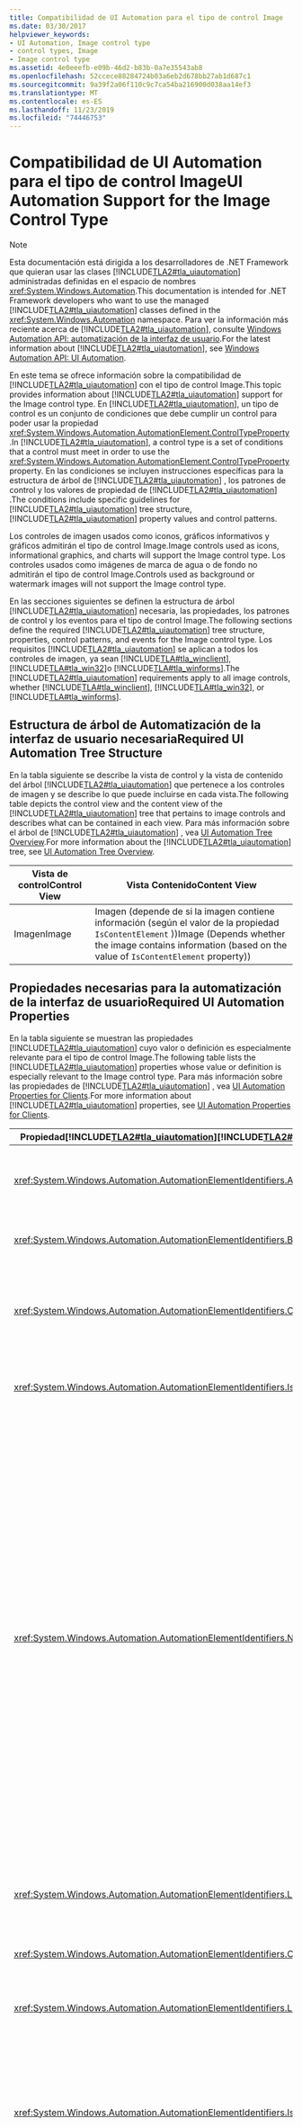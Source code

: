 ```yaml
---
title: Compatibilidad de UI Automation para el tipo de control Image
ms.date: 03/30/2017
helpviewer_keywords:
- UI Automation, Image control type
- control types, Image
- Image control type
ms.assetid: 4e0eeefb-e09b-46d2-b83b-0a7e35543ab8
ms.openlocfilehash: 52ccece88284724b03a6eb2d678bb27ab1d687c1
ms.sourcegitcommit: 9a39f2a06f110c9c7ca54ba216900d038aa14ef3
ms.translationtype: MT
ms.contentlocale: es-ES
ms.lasthandoff: 11/23/2019
ms.locfileid: "74446753"
---
```

# <a name="ui-automation-support-for-the-image-control-type"></a><span data-ttu-id="6d530-102">Compatibilidad de UI Automation para el tipo de control Image</span><span class="sxs-lookup"><span data-stu-id="6d530-102">UI Automation Support for the Image Control Type</span></span>
> [!NOTE]
> <span data-ttu-id="6d530-103">Esta documentación está dirigida a los desarrolladores de .NET Framework que quieran usar las clases [!INCLUDE[TLA2#tla_uiautomation](../../../includes/tla2sharptla-uiautomation-md.md)] administradas definidas en el espacio de nombres <xref:System.Windows.Automation>.</span><span class="sxs-lookup"><span data-stu-id="6d530-103">This documentation is intended for .NET Framework developers who want to use the managed [!INCLUDE[TLA2#tla_uiautomation](../../../includes/tla2sharptla-uiautomation-md.md)] classes defined in the <xref:System.Windows.Automation> namespace.</span></span> <span data-ttu-id="6d530-104">Para ver la información más reciente acerca de [!INCLUDE[TLA2#tla_uiautomation](../../../includes/tla2sharptla-uiautomation-md.md)], consulte [Windows Automation API: automatización de la interfaz de usuario](/windows/win32/winauto/entry-uiauto-win32).</span><span class="sxs-lookup"><span data-stu-id="6d530-104">For the latest information about [!INCLUDE[TLA2#tla_uiautomation](../../../includes/tla2sharptla-uiautomation-md.md)], see [Windows Automation API: UI Automation](/windows/win32/winauto/entry-uiauto-win32).</span></span>  
  
 <span data-ttu-id="6d530-105">En este tema se ofrece información sobre la compatibilidad de [!INCLUDE[TLA2#tla_uiautomation](../../../includes/tla2sharptla-uiautomation-md.md)] con el tipo de control Image.</span><span class="sxs-lookup"><span data-stu-id="6d530-105">This topic provides information about [!INCLUDE[TLA2#tla_uiautomation](../../../includes/tla2sharptla-uiautomation-md.md)] support for the Image control type.</span></span> <span data-ttu-id="6d530-106">En [!INCLUDE[TLA2#tla_uiautomation](../../../includes/tla2sharptla-uiautomation-md.md)], un tipo de control es un conjunto de condiciones que debe cumplir un control para poder usar la propiedad <xref:System.Windows.Automation.AutomationElement.ControlTypeProperty> .</span><span class="sxs-lookup"><span data-stu-id="6d530-106">In [!INCLUDE[TLA2#tla_uiautomation](../../../includes/tla2sharptla-uiautomation-md.md)], a control type is a set of conditions that a control must meet in order to use the <xref:System.Windows.Automation.AutomationElement.ControlTypeProperty> property.</span></span> <span data-ttu-id="6d530-107">En las condiciones se incluyen instrucciones específicas para la estructura de árbol de [!INCLUDE[TLA2#tla_uiautomation](../../../includes/tla2sharptla-uiautomation-md.md)] , los patrones de control y los valores de propiedad de [!INCLUDE[TLA2#tla_uiautomation](../../../includes/tla2sharptla-uiautomation-md.md)] .</span><span class="sxs-lookup"><span data-stu-id="6d530-107">The conditions include specific guidelines for [!INCLUDE[TLA2#tla_uiautomation](../../../includes/tla2sharptla-uiautomation-md.md)] tree structure, [!INCLUDE[TLA2#tla_uiautomation](../../../includes/tla2sharptla-uiautomation-md.md)] property values and control patterns.</span></span>  
  
 <span data-ttu-id="6d530-108">Los controles de imagen usados como iconos, gráficos informativos y gráficos admitirán el tipo de control Image.</span><span class="sxs-lookup"><span data-stu-id="6d530-108">Image controls used as icons, informational graphics, and charts will support the Image control type.</span></span> <span data-ttu-id="6d530-109">Los controles usados como imágenes de marca de agua o de fondo no admitirán el tipo de control Image.</span><span class="sxs-lookup"><span data-stu-id="6d530-109">Controls used as background or watermark images will not support the Image control type.</span></span>  
  
 <span data-ttu-id="6d530-110">En las secciones siguientes se definen la estructura de árbol [!INCLUDE[TLA2#tla_uiautomation](../../../includes/tla2sharptla-uiautomation-md.md)] necesaria, las propiedades, los patrones de control y los eventos para el tipo de control Image.</span><span class="sxs-lookup"><span data-stu-id="6d530-110">The following sections define the required [!INCLUDE[TLA2#tla_uiautomation](../../../includes/tla2sharptla-uiautomation-md.md)] tree structure, properties, control patterns, and events for the Image control type.</span></span> <span data-ttu-id="6d530-111">Los requisitos [!INCLUDE[TLA2#tla_uiautomation](../../../includes/tla2sharptla-uiautomation-md.md)] se aplican a todos los controles de imagen, ya sean [!INCLUDE[TLA#tla_winclient](../../../includes/tlasharptla-winclient-md.md)], [!INCLUDE[TLA#tla_win32](../../../includes/tlasharptla-win32-md.md)]o [!INCLUDE[TLA#tla_winforms](../../../includes/tlasharptla-winforms-md.md)].</span><span class="sxs-lookup"><span data-stu-id="6d530-111">The [!INCLUDE[TLA2#tla_uiautomation](../../../includes/tla2sharptla-uiautomation-md.md)] requirements apply to all image controls, whether [!INCLUDE[TLA#tla_winclient](../../../includes/tlasharptla-winclient-md.md)], [!INCLUDE[TLA#tla_win32](../../../includes/tlasharptla-win32-md.md)], or [!INCLUDE[TLA#tla_winforms](../../../includes/tlasharptla-winforms-md.md)].</span></span>  
  
<a name="Required_UI_Automation_Tree_Structure"></a>   
## <a name="required-ui-automation-tree-structure"></a><span data-ttu-id="6d530-112">Estructura de árbol de Automatización de la interfaz de usuario necesaria</span><span class="sxs-lookup"><span data-stu-id="6d530-112">Required UI Automation Tree Structure</span></span>  
 <span data-ttu-id="6d530-113">En la tabla siguiente se describe la vista de control y la vista de contenido del árbol [!INCLUDE[TLA2#tla_uiautomation](../../../includes/tla2sharptla-uiautomation-md.md)] que pertenece a los controles de imagen y se describe lo que puede incluirse en cada vista.</span><span class="sxs-lookup"><span data-stu-id="6d530-113">The following table depicts the control view and the content view of the [!INCLUDE[TLA2#tla_uiautomation](../../../includes/tla2sharptla-uiautomation-md.md)] tree that pertains to image controls and describes what can be contained in each view.</span></span> <span data-ttu-id="6d530-114">Para más información sobre el árbol de [!INCLUDE[TLA2#tla_uiautomation](../../../includes/tla2sharptla-uiautomation-md.md)] , vea [UI Automation Tree Overview](ui-automation-tree-overview.md).</span><span class="sxs-lookup"><span data-stu-id="6d530-114">For more information about the [!INCLUDE[TLA2#tla_uiautomation](../../../includes/tla2sharptla-uiautomation-md.md)] tree, see [UI Automation Tree Overview](ui-automation-tree-overview.md).</span></span>  
  
|<span data-ttu-id="6d530-115">Vista de control</span><span class="sxs-lookup"><span data-stu-id="6d530-115">Control View</span></span>|<span data-ttu-id="6d530-116">Vista Contenido</span><span class="sxs-lookup"><span data-stu-id="6d530-116">Content View</span></span>|  
|------------------|------------------|  
|<span data-ttu-id="6d530-117">Imagen</span><span class="sxs-lookup"><span data-stu-id="6d530-117">Image</span></span>|<span data-ttu-id="6d530-118">Imagen (depende de si la imagen contiene información (según el valor de la propiedad `IsContentElement` ))</span><span class="sxs-lookup"><span data-stu-id="6d530-118">Image (Depends whether the image contains information (based on the value of `IsContentElement` property))</span></span>|  
  
<a name="Required_UI_Automation_Properties"></a>   
## <a name="required-ui-automation-properties"></a><span data-ttu-id="6d530-119">Propiedades necesarias para la automatización de la interfaz de usuario</span><span class="sxs-lookup"><span data-stu-id="6d530-119">Required UI Automation Properties</span></span>  
 <span data-ttu-id="6d530-120">En la tabla siguiente se muestran las propiedades [!INCLUDE[TLA2#tla_uiautomation](../../../includes/tla2sharptla-uiautomation-md.md)] cuyo valor o definición es especialmente relevante para el tipo de control Image.</span><span class="sxs-lookup"><span data-stu-id="6d530-120">The following table lists the [!INCLUDE[TLA2#tla_uiautomation](../../../includes/tla2sharptla-uiautomation-md.md)] properties whose value or definition is especially relevant to the Image control type.</span></span> <span data-ttu-id="6d530-121">Para más información sobre las propiedades de [!INCLUDE[TLA2#tla_uiautomation](../../../includes/tla2sharptla-uiautomation-md.md)] , vea [UI Automation Properties for Clients](ui-automation-properties-for-clients.md).</span><span class="sxs-lookup"><span data-stu-id="6d530-121">For more information about [!INCLUDE[TLA2#tla_uiautomation](../../../includes/tla2sharptla-uiautomation-md.md)] properties, see [UI Automation Properties for Clients](ui-automation-properties-for-clients.md).</span></span>  
  
|<span data-ttu-id="6d530-122">Propiedad[!INCLUDE[TLA2#tla_uiautomation](../../../includes/tla2sharptla-uiautomation-md.md)]</span><span class="sxs-lookup"><span data-stu-id="6d530-122">[!INCLUDE[TLA2#tla_uiautomation](../../../includes/tla2sharptla-uiautomation-md.md)] Property</span></span>|<span data-ttu-id="6d530-123">Valor</span><span class="sxs-lookup"><span data-stu-id="6d530-123">Value</span></span>|<span data-ttu-id="6d530-124">Notas</span><span class="sxs-lookup"><span data-stu-id="6d530-124">Notes</span></span>|  
|------------------------------------------------------------------------------------|-----------|-----------|  
|<xref:System.Windows.Automation.AutomationElementIdentifiers.AutomationIdProperty>|<span data-ttu-id="6d530-125">Vea las notas.</span><span class="sxs-lookup"><span data-stu-id="6d530-125">See notes.</span></span>|<span data-ttu-id="6d530-126">El valor de esta propiedad debe ser único en todos los controles de una aplicación.</span><span class="sxs-lookup"><span data-stu-id="6d530-126">The value of this property needs to be unique across all controls in an application.</span></span>|  
|<xref:System.Windows.Automation.AutomationElementIdentifiers.BoundingRectangleProperty>|<span data-ttu-id="6d530-127">Vea las notas.</span><span class="sxs-lookup"><span data-stu-id="6d530-127">See notes.</span></span>|<span data-ttu-id="6d530-128">El rectángulo exterior que contiene el control completo.</span><span class="sxs-lookup"><span data-stu-id="6d530-128">The outermost rectangle that contains the whole control.</span></span>|  
|<xref:System.Windows.Automation.AutomationElementIdentifiers.ClickablePointProperty>|<span data-ttu-id="6d530-129">Vea las notas.</span><span class="sxs-lookup"><span data-stu-id="6d530-129">See notes.</span></span>|<span data-ttu-id="6d530-130">Un punto donde se puede hacer clic del control de imagen debe ser un punto dentro del rectángulo delimitador del control de imagen.</span><span class="sxs-lookup"><span data-stu-id="6d530-130">The image control’s clickable point must be a point within the bounding rectangle of the image control.</span></span>|  
|<xref:System.Windows.Automation.AutomationElementIdentifiers.IsKeyboardFocusableProperty>|<span data-ttu-id="6d530-131">Vea las notas.</span><span class="sxs-lookup"><span data-stu-id="6d530-131">See notes.</span></span>|<span data-ttu-id="6d530-132">Si el control puede recibir el foco del teclado, debe admitir esta propiedad.</span><span class="sxs-lookup"><span data-stu-id="6d530-132">If the control can receive keyboard focus, it must support this property.</span></span>|  
|<xref:System.Windows.Automation.AutomationElementIdentifiers.NameProperty>|<span data-ttu-id="6d530-133">Vea las notas.</span><span class="sxs-lookup"><span data-stu-id="6d530-133">See notes.</span></span>|<span data-ttu-id="6d530-134">La propiedad Name se debe exponer para todos los controles de imagen que contienen información.</span><span class="sxs-lookup"><span data-stu-id="6d530-134">The Name property must be exposed for all image controls that contain information.</span></span> <span data-ttu-id="6d530-135">El acceso mediante programación a esta información requiere que se ofrezca un equivalente textual al gráfico.</span><span class="sxs-lookup"><span data-stu-id="6d530-135">Programmatic access to this information requires that a textual equivalent to the graphic be provided.</span></span> <span data-ttu-id="6d530-136">Si el control de imagen es puramente decorativo, únicamente debe aparecer en la vista de control del árbol [!INCLUDE[TLA2#tla_uiautomation](../../../includes/tla2sharptla-uiautomation-md.md)] y no es necesario que tenga un nombre.</span><span class="sxs-lookup"><span data-stu-id="6d530-136">If the image control is purely decorative, it must only show up in the control view of the [!INCLUDE[TLA2#tla_uiautomation](../../../includes/tla2sharptla-uiautomation-md.md)] tree and is not required to have a name.</span></span> <span data-ttu-id="6d530-137">Los marcos de trabajo de interfaz de usuario deben admitir propiedad de texto alternativo o ALT en las imágenes que se pueden establecer desde dentro de su marco de trabajo.</span><span class="sxs-lookup"><span data-stu-id="6d530-137">UI frameworks must support an ALT or alternate text property on images that can be set from within their framework.</span></span> <span data-ttu-id="6d530-138">Esta propiedad se asignará entonces a la propiedad de nombre [!INCLUDE[TLA2#tla_uiautomation](../../../includes/tla2sharptla-uiautomation-md.md)] .</span><span class="sxs-lookup"><span data-stu-id="6d530-138">This property will then map to the [!INCLUDE[TLA2#tla_uiautomation](../../../includes/tla2sharptla-uiautomation-md.md)] Name property.</span></span>|  
|<xref:System.Windows.Automation.AutomationElementIdentifiers.LabeledByProperty>|<span data-ttu-id="6d530-139">Vea las notas.</span><span class="sxs-lookup"><span data-stu-id="6d530-139">See notes.</span></span>|<span data-ttu-id="6d530-140">Si hay una etiqueta de texto estático, esta propiedad debe exponer una referencia a ese control.</span><span class="sxs-lookup"><span data-stu-id="6d530-140">If there is a static text label then this property must expose a reference to that control.</span></span>|  
|<xref:System.Windows.Automation.AutomationElementIdentifiers.ControlTypeProperty>|<span data-ttu-id="6d530-141">Imagen</span><span class="sxs-lookup"><span data-stu-id="6d530-141">Image</span></span>|<span data-ttu-id="6d530-142">Este valor es el mismo para todos los marcos de trabajo de la interfaz de usuario.</span><span class="sxs-lookup"><span data-stu-id="6d530-142">This value is the same for all UI frameworks.</span></span>|  
|<xref:System.Windows.Automation.AutomationElementIdentifiers.LocalizedControlTypeProperty>|<span data-ttu-id="6d530-143">"imagen"</span><span class="sxs-lookup"><span data-stu-id="6d530-143">"image"</span></span>|<span data-ttu-id="6d530-144">Cadena localizada que corresponde al tipo de control Image.</span><span class="sxs-lookup"><span data-stu-id="6d530-144">Localized string corresponding to the Image control type.</span></span>|  
|<xref:System.Windows.Automation.AutomationElementIdentifiers.IsContentElementProperty>|<span data-ttu-id="6d530-145">Vea las notas.</span><span class="sxs-lookup"><span data-stu-id="6d530-145">See notes.</span></span>|<span data-ttu-id="6d530-146">El control de imagen debe incluirse en la vista de contenido del árbol [!INCLUDE[TLA2#tla_uiautomation](../../../includes/tla2sharptla-uiautomation-md.md)] cuando contiene información significativa aún no expuesta al usuario final.</span><span class="sxs-lookup"><span data-stu-id="6d530-146">The image control must be included in the content view of the [!INCLUDE[TLA2#tla_uiautomation](../../../includes/tla2sharptla-uiautomation-md.md)] tree when it contains meaningful information not already exposed to the end user.</span></span>|  
|<xref:System.Windows.Automation.AutomationElementIdentifiers.IsControlElementProperty>|<span data-ttu-id="6d530-147">True</span><span class="sxs-lookup"><span data-stu-id="6d530-147">True</span></span>|<span data-ttu-id="6d530-148">El control de imagen siempre se incluye en la vista del control del árbol [!INCLUDE[TLA2#tla_uiautomation](../../../includes/tla2sharptla-uiautomation-md.md)] .</span><span class="sxs-lookup"><span data-stu-id="6d530-148">The image control is always included in the control view of the [!INCLUDE[TLA2#tla_uiautomation](../../../includes/tla2sharptla-uiautomation-md.md)] tree.</span></span>|  
|<xref:System.Windows.Automation.AutomationElementIdentifiers.HelpTextProperty>|<span data-ttu-id="6d530-149">Vea las notas.</span><span class="sxs-lookup"><span data-stu-id="6d530-149">See notes.</span></span>|<span data-ttu-id="6d530-150">La propiedad HelpText expone una cadena localizada que describe el aspecto visual real del control (por ejemplo, un cuadrado rojo con una "X" blanca) u otra información sobre herramientas asociada a la imagen.</span><span class="sxs-lookup"><span data-stu-id="6d530-150">The HelpText property exposes a localized string which describes the actual visual appearance of the control (for example, a red square with a white ‘X’) or other tooltip information associated with the image.</span></span><br /><br /> <span data-ttu-id="6d530-151">Se debe admitir esta propiedad cuando se necesite una descripción larga para transmitir más información sobre el control de imagen.</span><span class="sxs-lookup"><span data-stu-id="6d530-151">This property must be supported when a long description is needed to convey more information about the image control.</span></span> <span data-ttu-id="6d530-152">Por ejemplo, un gráfico o diagrama complicado.</span><span class="sxs-lookup"><span data-stu-id="6d530-152">For example, a complicated chart or diagram.</span></span> <span data-ttu-id="6d530-153">Esta propiedad se asigna a la etiqueta LongDesc HTML y la etiqueta Desc de Scalable Vector Graphics (SVG).</span><span class="sxs-lookup"><span data-stu-id="6d530-153">This property maps to the HTML LongDesc tag and the Scalable Vector Graphics (SVG) Desc tag.</span></span> <span data-ttu-id="6d530-154">Los desarrolladores que trabajan con controles de imagen deben admitir una propiedad para permitir la descripción visual que se establecerá en el control.</span><span class="sxs-lookup"><span data-stu-id="6d530-154">Developers working with image controls must support a property to allow the visual description to be set on the control.</span></span> <span data-ttu-id="6d530-155">Esta propiedad se debe asignar a la propiedad VisualDescription de automatización de la interfaz de usuario.</span><span class="sxs-lookup"><span data-stu-id="6d530-155">This property must be mapped to the UI Automation VisualDescription property.</span></span>|  
|<xref:System.Windows.Automation.AutomationElementIdentifiers.ItemStatusProperty>|<span data-ttu-id="6d530-156">Vea las notas.</span><span class="sxs-lookup"><span data-stu-id="6d530-156">See notes.</span></span>|<span data-ttu-id="6d530-157">Si el control de imagen representa la información del estado sobre un elemento concreto de la pantalla, el control debe incluirse dentro del elemento.</span><span class="sxs-lookup"><span data-stu-id="6d530-157">If the image control represents state information about a particular item on the screen, the control should be contained within the item.</span></span> <span data-ttu-id="6d530-158">Cuando la imagen está dentro de un elemento, el elemento debe admitir la propiedad de estado y generar las notificaciones adecuadas cuando cambie el estado.</span><span class="sxs-lookup"><span data-stu-id="6d530-158">When the image is contained within an item the item must support the status property and raise appropriate notifications when the status changes.</span></span><br /><br /> <span data-ttu-id="6d530-159">Si una imagen es un control independiente y transmite el estado, se debe admitir esta propiedad.</span><span class="sxs-lookup"><span data-stu-id="6d530-159">If an image is a standalone control and is conveying status this property must be supported.</span></span>|  
  
<a name="Required_UI_Automation_Control_Patterns"></a>   
## <a name="required-ui-automation-control-patterns"></a><span data-ttu-id="6d530-160">Patrones de control de Automatización de la interfaz de usuario necesarios</span><span class="sxs-lookup"><span data-stu-id="6d530-160">Required UI Automation Control Patterns</span></span>  
 <span data-ttu-id="6d530-161">En la tabla siguiente se muestran los patrones de control [!INCLUDE[TLA2#tla_uiautomation](../../../includes/tla2sharptla-uiautomation-md.md)] que se deben admitir por todos los controles de imagen.</span><span class="sxs-lookup"><span data-stu-id="6d530-161">The following table lists the [!INCLUDE[TLA2#tla_uiautomation](../../../includes/tla2sharptla-uiautomation-md.md)] control patterns required to be supported by all image controls.</span></span> <span data-ttu-id="6d530-162">Para más información sobre los patrones de control, vea [UI Automation Control Patterns Overview](ui-automation-control-patterns-overview.md).</span><span class="sxs-lookup"><span data-stu-id="6d530-162">For more information about control patterns, see [UI Automation Control Patterns Overview](ui-automation-control-patterns-overview.md).</span></span>  
  
|<span data-ttu-id="6d530-163">Patrón de control</span><span class="sxs-lookup"><span data-stu-id="6d530-163">Control Pattern</span></span>|<span data-ttu-id="6d530-164">Compatibilidad</span><span class="sxs-lookup"><span data-stu-id="6d530-164">Support</span></span>|<span data-ttu-id="6d530-165">Notas</span><span class="sxs-lookup"><span data-stu-id="6d530-165">Notes</span></span>|  
|---------------------|-------------|-----------|  
|<xref:System.Windows.Automation.Provider.IGridItemProvider>|<span data-ttu-id="6d530-166">Depende</span><span class="sxs-lookup"><span data-stu-id="6d530-166">Depends</span></span>|<span data-ttu-id="6d530-167">El control de imagen admite el patrón Grid Item si el control está dentro de un contenedor de cuadrícula.</span><span class="sxs-lookup"><span data-stu-id="6d530-167">The image control supports the Grid Item pattern if the control is within a grid container.</span></span>|  
|<xref:System.Windows.Automation.Provider.ITableItemProvider>|<span data-ttu-id="6d530-168">Depende</span><span class="sxs-lookup"><span data-stu-id="6d530-168">Depends</span></span>|<span data-ttu-id="6d530-169">El control de imagen admite el patrón Table Item  si el control está dentro de un contenedor que tiene controles de encabezado.</span><span class="sxs-lookup"><span data-stu-id="6d530-169">The image control supports the Table Item pattern if the control is within a container that has header controls.</span></span>|  
|<xref:System.Windows.Automation.Provider.IInvokeProvider>|<span data-ttu-id="6d530-170">Nunca</span><span class="sxs-lookup"><span data-stu-id="6d530-170">Never</span></span>|<span data-ttu-id="6d530-171">Si el control de imagen contiene una imagen en la que se puede hacer clic, el control debe admitir un tipo de control que admita el patrón Invoke, como el tipo de control Button.</span><span class="sxs-lookup"><span data-stu-id="6d530-171">If the image control contains a clickable image, the control should support a control type that supports the Invoke pattern, such as the Button control type.</span></span>|  
|<xref:System.Windows.Automation.Provider.ISelectionItemProvider>|<span data-ttu-id="6d530-172">Nunca</span><span class="sxs-lookup"><span data-stu-id="6d530-172">Never</span></span>|<span data-ttu-id="6d530-173">Los controles de imagen no deben admitir el patrón Selection Item.</span><span class="sxs-lookup"><span data-stu-id="6d530-173">Image controls should not support the Selection Item pattern.</span></span>|  
  
<a name="Required_UI_Automation_Events"></a>   
## <a name="required-ui-automation-events"></a><span data-ttu-id="6d530-174">Eventos de Automatización de la interfaz de usuario necesarios</span><span class="sxs-lookup"><span data-stu-id="6d530-174">Required UI Automation Events</span></span>  
 <span data-ttu-id="6d530-175">En la tabla siguiente se muestran los eventos [!INCLUDE[TLA2#tla_uiautomation](../../../includes/tla2sharptla-uiautomation-md.md)] que se deben admitir por todos los controles de imagen.</span><span class="sxs-lookup"><span data-stu-id="6d530-175">The following table lists the [!INCLUDE[TLA2#tla_uiautomation](../../../includes/tla2sharptla-uiautomation-md.md)] events required to be supported by all image controls.</span></span> <span data-ttu-id="6d530-176">Para más información sobre eventos, vea [UI Automation Events Overview](ui-automation-events-overview.md).</span><span class="sxs-lookup"><span data-stu-id="6d530-176">For more information on events, see [UI Automation Events Overview](ui-automation-events-overview.md).</span></span>  
  
|<span data-ttu-id="6d530-177">o[!INCLUDE[TLA2#tla_uiautomation](../../../includes/tla2sharptla-uiautomation-md.md)]</span><span class="sxs-lookup"><span data-stu-id="6d530-177">[!INCLUDE[TLA2#tla_uiautomation](../../../includes/tla2sharptla-uiautomation-md.md)] Event</span></span>|<span data-ttu-id="6d530-178">Compatibilidad</span><span class="sxs-lookup"><span data-stu-id="6d530-178">Support</span></span>|<span data-ttu-id="6d530-179">Notas</span><span class="sxs-lookup"><span data-stu-id="6d530-179">Notes</span></span>|  
|---------------------------------------------------------------------------------|-------------|-----------|  
|<xref:System.Windows.Automation.InvokePatternIdentifiers.InvokedEvent>|<span data-ttu-id="6d530-180">Nunca</span><span class="sxs-lookup"><span data-stu-id="6d530-180">Never</span></span>|<span data-ttu-id="6d530-181">Ninguno</span><span class="sxs-lookup"><span data-stu-id="6d530-181">None</span></span>|  
|<xref:System.Windows.Automation.SelectionItemPatternIdentifiers.ElementAddedToSelectionEvent>|<span data-ttu-id="6d530-182">Nunca</span><span class="sxs-lookup"><span data-stu-id="6d530-182">Never</span></span>|<span data-ttu-id="6d530-183">Ninguno</span><span class="sxs-lookup"><span data-stu-id="6d530-183">None</span></span>|  
|<xref:System.Windows.Automation.SelectionItemPatternIdentifiers.ElementRemovedFromSelectionEvent>|<span data-ttu-id="6d530-184">Nunca</span><span class="sxs-lookup"><span data-stu-id="6d530-184">Never</span></span>|<span data-ttu-id="6d530-185">Ninguno</span><span class="sxs-lookup"><span data-stu-id="6d530-185">None</span></span>|  
|<xref:System.Windows.Automation.SelectionItemPatternIdentifiers.ElementSelectedEvent>|<span data-ttu-id="6d530-186">Nunca</span><span class="sxs-lookup"><span data-stu-id="6d530-186">Never</span></span>|<span data-ttu-id="6d530-187">Ninguno</span><span class="sxs-lookup"><span data-stu-id="6d530-187">None</span></span>|  
|<span data-ttu-id="6d530-188">Evento de cambio de propiedad<xref:System.Windows.Automation.AutomationElementIdentifiers.BoundingRectangleProperty> .</span><span class="sxs-lookup"><span data-stu-id="6d530-188"><xref:System.Windows.Automation.AutomationElementIdentifiers.BoundingRectangleProperty> property-changed event.</span></span>|<span data-ttu-id="6d530-189">Obligatorio</span><span class="sxs-lookup"><span data-stu-id="6d530-189">Required</span></span>|<span data-ttu-id="6d530-190">Ninguno</span><span class="sxs-lookup"><span data-stu-id="6d530-190">None</span></span>|  
|<span data-ttu-id="6d530-191">Evento de cambio de propiedad<xref:System.Windows.Automation.AutomationElementIdentifiers.IsOffscreenProperty> .</span><span class="sxs-lookup"><span data-stu-id="6d530-191"><xref:System.Windows.Automation.AutomationElementIdentifiers.IsOffscreenProperty> property-changed event.</span></span>|<span data-ttu-id="6d530-192">Obligatorio</span><span class="sxs-lookup"><span data-stu-id="6d530-192">Required</span></span>|<span data-ttu-id="6d530-193">Ninguno</span><span class="sxs-lookup"><span data-stu-id="6d530-193">None</span></span>|  
|<span data-ttu-id="6d530-194">Evento de cambio de propiedad<xref:System.Windows.Automation.AutomationElementIdentifiers.IsEnabledProperty> .</span><span class="sxs-lookup"><span data-stu-id="6d530-194"><xref:System.Windows.Automation.AutomationElementIdentifiers.IsEnabledProperty> property-changed event.</span></span>|<span data-ttu-id="6d530-195">Obligatorio</span><span class="sxs-lookup"><span data-stu-id="6d530-195">Required</span></span>|<span data-ttu-id="6d530-196">Ninguno</span><span class="sxs-lookup"><span data-stu-id="6d530-196">None</span></span>|  
|<span data-ttu-id="6d530-197">Evento de cambio de propiedad<xref:System.Windows.Automation.AutomationElementIdentifiers.NameProperty> .</span><span class="sxs-lookup"><span data-stu-id="6d530-197"><xref:System.Windows.Automation.AutomationElementIdentifiers.NameProperty> property-changed event.</span></span>|<span data-ttu-id="6d530-198">Obligatorio</span><span class="sxs-lookup"><span data-stu-id="6d530-198">Required</span></span>|<span data-ttu-id="6d530-199">Ninguno</span><span class="sxs-lookup"><span data-stu-id="6d530-199">None</span></span>|  
|<xref:System.Windows.Automation.AutomationElementIdentifiers.AutomationFocusChangedEvent>|<span data-ttu-id="6d530-200">Obligatorio</span><span class="sxs-lookup"><span data-stu-id="6d530-200">Required</span></span>|<span data-ttu-id="6d530-201">Ninguno</span><span class="sxs-lookup"><span data-stu-id="6d530-201">None</span></span>|  
|<xref:System.Windows.Automation.AutomationElementIdentifiers.StructureChangedEvent>|<span data-ttu-id="6d530-202">Obligatorio</span><span class="sxs-lookup"><span data-stu-id="6d530-202">Required</span></span>|<span data-ttu-id="6d530-203">Ninguno</span><span class="sxs-lookup"><span data-stu-id="6d530-203">None</span></span>|  
  
## <a name="see-also"></a><span data-ttu-id="6d530-204">Vea también</span><span class="sxs-lookup"><span data-stu-id="6d530-204">See also</span></span>

- <xref:System.Windows.Automation.ControlType.Image>
- [<span data-ttu-id="6d530-205">Información general sobre tipos de control de Automatización de la interfaz de usuario</span><span class="sxs-lookup"><span data-stu-id="6d530-205">UI Automation Control Types Overview</span></span>](ui-automation-control-types-overview.md)
- [<span data-ttu-id="6d530-206">Información general sobre la Automatización de la interfaz de usuario</span><span class="sxs-lookup"><span data-stu-id="6d530-206">UI Automation Overview</span></span>](ui-automation-overview.md)
